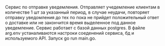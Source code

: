 Сервис по отправке уведемления. Отправляет учедемление клиентам в количестве 1 шт за указанный период, в случае неудачи, повторяет отправку уведомления до тех по пока не прийдет положительный ответ о доставке или не закончится время выделенное под данное уведемление.
Сервис работает с базой данных postgres.
В файле arg.env устаналиваются настроки соеденений сервиса, бд и используемого API.
Запуск go run main.go.